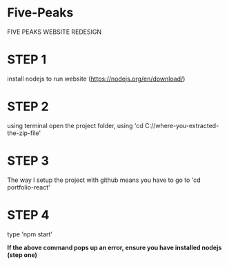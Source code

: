 # Five-Peaks
FIVE PEAKS WEBSITE REDESIGN

# STEP 1
install nodejs to run website (https://nodejs.org/en/download/)

# STEP 2
using terminal open the project folder, using 'cd C://where-you-extracted-the-zip-file'

# STEP 3
The way I setup the project with github means you have to go to 'cd portfolio-react'

# STEP 4
type 'npm start'

**If the above command pops up an error, ensure you have installed nodejs (step one)**
